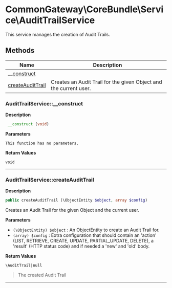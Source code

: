 # CommonGateway\CoreBundle\Service\AuditTrailService  

This service manages the creation of Audit Trails.





## Methods

| Name | Description |
|------|-------------|
|[__construct](#audittrailservice__construct)||
|[createAuditTrail](#audittrailservicecreateaudittrail)|Creates an Audit Trail for the given Object and the current user.|




### AuditTrailService::__construct  

**Description**

```php
 __construct (void)
```

 

 

**Parameters**

`This function has no parameters.`

**Return Values**

`void`


<hr />


### AuditTrailService::createAuditTrail  

**Description**

```php
public createAuditTrail (\ObjectEntity $object, array $config)
```

Creates an Audit Trail for the given Object and the current user. 

 

**Parameters**

* `(\ObjectEntity) $object`
: An ObjectEntity to create an Audit Trail for.  
* `(array) $config`
: Extra configuration that should contain an 'action' (LIST, RETRIEVE, CREATE, UPDATE, PARTIAL_UPDATE, DELETE), a 'result' (HTTP status code) and if needed a 'new' and 'old' body.  

**Return Values**

`\AuditTrail|null`

> The created Audit Trail


<hr />

